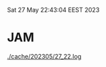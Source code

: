 Sat 27 May 22:43:04 EEST 2023
# JAM
<a href='./cache/202305/27_22.log'>./cache/202305/27_22.log</a>
